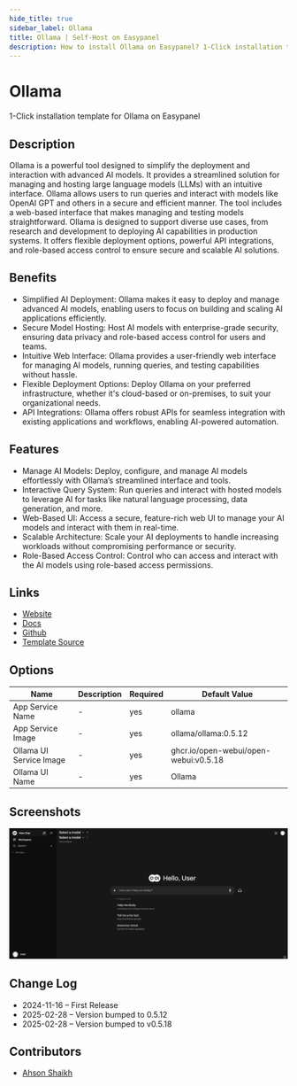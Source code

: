 ```yaml
---
hide_title: true
sidebar_label: Ollama
title: Ollama | Self-Host on Easypanel
description: How to install Ollama on Easypanel? 1-Click installation template for Ollama on Easypanel
---
```


<!-- generated -->

# Ollama

1-Click installation template for Ollama on Easypanel

## Description

Ollama is a powerful tool designed to simplify the deployment and interaction with advanced AI models. It provides a streamlined solution for managing and hosting large language models (LLMs) with an intuitive interface. Ollama allows users to run queries and interact with models like OpenAI GPT and others in a secure and efficient manner. The tool includes a web-based interface that makes managing and testing models straightforward. Ollama is designed to support diverse use cases, from research and development to deploying AI capabilities in production systems. It offers flexible deployment options, powerful API integrations, and role-based access control to ensure secure and scalable AI solutions.

## Benefits

- Simplified AI Deployment: Ollama makes it easy to deploy and manage advanced AI models, enabling users to focus on building and scaling AI applications efficiently.
- Secure Model Hosting: Host AI models with enterprise-grade security, ensuring data privacy and role-based access control for users and teams.
- Intuitive Web Interface: Ollama provides a user-friendly web interface for managing AI models, running queries, and testing capabilities without hassle.
- Flexible Deployment Options: Deploy Ollama on your preferred infrastructure, whether it's cloud-based or on-premises, to suit your organizational needs.
- API Integrations: Ollama offers robust APIs for seamless integration with existing applications and workflows, enabling AI-powered automation.

## Features

- Manage AI Models: Deploy, configure, and manage AI models effortlessly with Ollama’s streamlined interface and tools.
- Interactive Query System: Run queries and interact with hosted models to leverage AI for tasks like natural language processing, data generation, and more.
- Web-Based UI: Access a secure, feature-rich web UI to manage your AI models and interact with them in real-time.
- Scalable Architecture: Scale your AI deployments to handle increasing workloads without compromising performance or security.
- Role-Based Access Control: Control who can access and interact with the AI models using role-based access permissions.

## Links

- [Website](https://ollama.com)
- [Docs](https://docs.ollama.com)
- [Github](https://github.com/Ollama/Ollama)
- [Template Source](https://github.com/easypanel-io/templates/tree/main/templates/ollama)

## Options

Name | Description | Required | Default Value
-|-|-|-
App Service Name | - | yes | ollama
App Service Image | - | yes | ollama/ollama:0.5.12
Ollama UI Service Image | - | yes | ghcr.io/open-webui/open-webui:v0.5.18
Ollama UI Name | - | yes | Ollama

## Screenshots

![Ollama Screenshot](./assets/screenshot.png)

## Change Log

- 2024-11-16 – First Release
- 2025-02-28 – Version bumped to 0.5.12
- 2025-02-28 – Version bumped to v0.5.18

## Contributors

- [Ahson Shaikh](https://github.com/Ahson-Shaikh)

